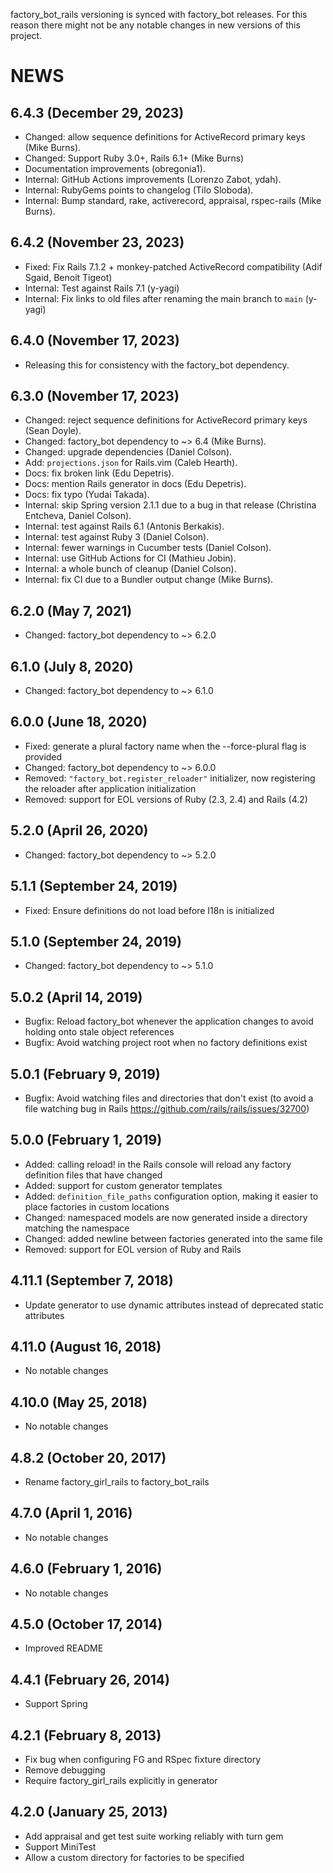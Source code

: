 factory_bot_rails versioning is synced with factory_bot releases. For this reason
there might not be any notable changes in new versions of this project.

# NEWS

## 6.4.3 (December 29, 2023)

- Changed: allow sequence definitions for ActiveRecord primary keys (Mike
  Burns).
- Changed: Support Ruby 3.0+, Rails 6.1+ (Mike Burns)
- Documentation improvements (obregonia1).
- Internal: GitHub Actions improvements (Lorenzo Zabot, ydah).
- Internal: RubyGems points to changelog (Tilo Sloboda).
- Internal: Bump standard, rake, activerecord, appraisal, rspec-rails (Mike
  Burns).

## 6.4.2 (November 23, 2023)

- Fixed: Fix Rails 7.1.2 + monkey-patched ActiveRecord compatibility (Adif
  Sgaid, Benoit Tigeot)
- Internal: Test against Rails 7.1 (y-yagi)
- Internal: Fix links to old files after renaming the main branch to `main`
  (y-yagi)

## 6.4.0 (November 17, 2023)

- Releasing this for consistency with the factory_bot dependency.

## 6.3.0 (November 17, 2023)

- Changed: reject sequence definitions for ActiveRecord primary keys (Sean
  Doyle).
- Changed: factory_bot dependency to ~> 6.4 (Mike Burns).
- Changed: upgrade dependencies (Daniel Colson).
- Add: `projections.json` for Rails.vim (Caleb Hearth).
- Docs: fix broken link (Edu Depetris).
- Docs: mention Rails generator in docs (Edu Depetris).
- Docs: fix typo (Yudai Takada).
- Internal: skip Spring version 2.1.1 due to a bug in that release (Christina
  Entcheva, Daniel Colson).
- Internal: test against Rails 6.1 (Antonis Berkakis).
- Internal: test against Ruby 3 (Daniel Colson).
- Internal: fewer warnings in Cucumber tests (Daniel Colson).
- Internal: use GitHub Actions for CI (Mathieu Jobin).
- Internal: a whole bunch of cleanup (Daniel Colson).
- Internal: fix CI due to a Bundler output change (Mike Burns).

## 6.2.0 (May 7, 2021)

- Changed: factory_bot dependency to ~> 6.2.0

## 6.1.0 (July 8, 2020)

- Changed: factory_bot dependency to ~> 6.1.0

## 6.0.0 (June 18, 2020)

- Fixed: generate a plural factory name when the --force-plural flag is provided
- Changed: factory_bot dependency to ~> 6.0.0
- Removed: `"factory_bot.register_reloader"` initializer, now registering the
  reloader after application initialization
- Removed: support for EOL versions of Ruby (2.3, 2.4) and Rails (4.2)

## 5.2.0 (April 26, 2020)

- Changed: factory_bot dependency to ~> 5.2.0

## 5.1.1 (September 24, 2019)

- Fixed: Ensure definitions do not load before I18n is initialized

## 5.1.0 (September 24, 2019)

- Changed: factory_bot dependency to ~> 5.1.0

## 5.0.2 (April 14, 2019)

- Bugfix: Reload factory_bot whenever the application changes to avoid holding
  onto stale object references
- Bugfix: Avoid watching project root when no factory definitions exist

## 5.0.1 (February 9, 2019)

- Bugfix: Avoid watching files and directories that don't exist (to avoid a
  file watching bug in Rails https://github.com/rails/rails/issues/32700)

## 5.0.0 (February 1, 2019)

- Added: calling reload! in the Rails console will reload any factory definition files that have changed
- Added: support for custom generator templates
- Added: `definition_file_paths` configuration option, making it easier to place factories in custom locations
- Changed: namespaced models are now generated inside a directory matching the namespace
- Changed: added newline between factories generated into the same file
- Removed: support for EOL version of Ruby and Rails

## 4.11.1 (September 7, 2018)

- Update generator to use dynamic attributes instead of deprecated static attributes

## 4.11.0 (August 16, 2018)

- No notable changes

## 4.10.0 (May 25, 2018)

- No notable changes

## 4.8.2 (October 20, 2017)

- Rename factory_girl_rails to factory_bot_rails

## 4.7.0 (April 1, 2016)

- No notable changes

## 4.6.0 (February 1, 2016)

- No notable changes

## 4.5.0 (October 17, 2014)

- Improved README

## 4.4.1 (February 26, 2014)

- Support Spring

## 4.2.1 (February 8, 2013)

- Fix bug when configuring FG and RSpec fixture directory
- Remove debugging
- Require factory_girl_rails explicitly in generator

## 4.2.0 (January 25, 2013)

- Add appraisal and get test suite working reliably with turn gem
- Support MiniTest
- Allow a custom directory for factories to be specified
